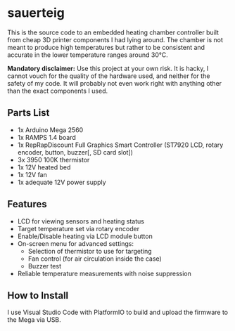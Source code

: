# sauerteig

This is the source code to an embedded heating chamber controller built from
cheap 3D printer components I had lying around.
The chamber is not meant to produce high temperatures but rather to be
consistent and accurate in the lower temperature ranges around 30°C.

**Mandatory disclaimer:** Use this project at your own risk. It is hacky, I
cannot vouch for the quality of the hardware used, and neither for the safety
of my code. It will probably not even work right with anything other than the
exact components I used.

## Parts List

- 1x Arduino Mega 2560
- 1x RAMPS 1.4 board
- 1x RepRapDiscount Full Graphics Smart Controller (ST7920 LCD, rotary 
  encoder, button, buzzer[, SD card slot])
- 3x 3950 100K thermistor
- 1x 12V heated bed
- 1x 12V fan
- 1x adequate 12V power supply

## Features

- LCD for viewing sensors and heating status
- Target temperature set via rotary encoder
- Enable/Disable heating via LCD module button
- On-screen menu for advanced settings:
    - Selection of thermistor to use for targeting
    - Fan control (for air circulation inside the case)
    - Buzzer test
- Reliable temperature measurements with noise suppression

## How to Install

I use Visual Studio Code with PlatformIO to build and upload the firmware to
the Mega via USB.
